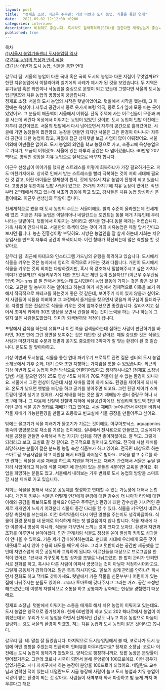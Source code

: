 ```yaml
---
layout: post
title:  "정재효 소장, 이근우 주무관: 기상 이변과 도시 농업, 식물을 통한 연대"
date:   2021-09-02 12:12:00 +0200
categories: interview
description: 비워둬도 좋습니다. 혹시라도 검색최적화(SEO)를 원한다면 채워넣는게 좋습니다.
published: true
---
```

목차  
[(1)서울시 농업기술센터 도시농업팀 역사](https://pakiuki.github.io/interview/2021/09/02/agroseoul1.html)  
[(2)치유 농업의 특징과 반려 식물](https://pakiuki.github.io/interview/2021/09/02/agroseoul2.html)  
[(3)기상 이변과 도시 농업, 식물을 통한 연대](https://pakiuki.github.io/interview/2021/09/02/agroseoul3.html)   

갈무리 팀:
서울의 농업이 다른 국내 혹은 국외 도시의 농업과 다른 지점이 무엇일까요?
한편 치유농업에서 이탈리아와 벨기에의 사례가 제시가 된 것을 보었습니다. 두 지역은 유기농업 혹은 와인이나 낙농업을 중심으로 운영이 되고 있는데 그렇다면 서울의 도시농업콘텐츠와 치유 농업의 방향성이 궁금합니다.  
 정재효 소장:
서울의 도시 농업의 시작은 텃밭이었어요. 텃밭에서 시작을 했는데, 그 이전에는 옥상이나 자투리 공간에서 종로 옷가게 보령 약국, 종로 5가 옆에 모종 파는 곳이 있었어요. 그 분들이 매출액이 서울에서 이뤄짐. 단독 주택에 사는 어르신들이 모종과 씨를 사는데 베란다 옥상에서 이뤄지는 농업이 있었던 것이죠. 도시 농업이 텃밭 이전에는 자투리 공간이었죠. 서울의 텃밭에서 다시 넘어오면서 자투리 공간으로 흘러갔어요. 시골에 가면 농장들이 많잔항요. 농장을 만들면 되지만 서울은 그런 환경이 아니니까 자투리 공간에 대한 농업이 많고, 짜툴에 접근 상자텃밭 보급 사업이 많이 이뤄졌어요. 서울이외에 이만큼은 없어요. 도시 농업의 외연을 학교 농장으로 가고, 초중고에 옥상농업으로 가더가, 보급이 이뤄졌죠. 서울에 있는 자투리 공간은 다 넘어갔습니다. 60만명 202헥타르. 양적인 성장을 치유 농업으로 질적으로 바꾸자 합니다.
 
이근우 선생님이 이야기를 했지만 스트레스를 어떻게 회복하냐가 가장 필요하거든요. 저도 마찬가지에요. 상사로 인해서 받는 스트레스를 빨리 극복하는 것이 저희 세대에 필요한 것 같고, 어린 아이들은 정체성이 뭔지, 것에 맞춰서 치유 농업이 진행이 되고 있습니다. 고앙반을 위한치유 텃밭 사업이 있고요. 25개의 자치구에 치유 농장이 있어요. 작년부터 2군데에서 하고 있는데 서초와 강동에 하고 있고, 강사들은 치유 농업 양성하신 분들이에요. 이근우 선생님의 역할이 큽니다.
 
전세계적으로 봤을 때 도시 농업의 수도는 서울이에요. 빨리 수준이 올라왔는데 전세계에 없죠. 지금은 치유 농업은 이탈리아나 네덜란드는 포인트는 동물 매개 치유인데 우리나라는 텃밭이다. 텃밭에서 이뤄지는 것이라고 생각을 합니다.동물 매개는 어렵습니다. 가축 사육이 안되니까요. 서울만의 특색이 있는 것이 거의 치유농업은 제일 앞서 간다고 보시면 됩니다. 농촌 진흥청이랑 부딪혀요. 지방은 농업인을 잘 살게 하는데 저희는 치유 농업사를 만드록 자투리 공간이 특색이니까. 이런 형태가 확산되는데 많은 역할을 할 것 같아요.
 
 갈무리 팀: 
최근에 파테크와 인스타그램 가드닝의 유행을 목격하고 있습니다. 도시에서 식물을 키우는 것은 농지에서 영리적 목적으로 키우는 것과 다릅니다. 
개인이 도시에서 식물을 키우는 것의 의미는 다양하겠지만, 혹시 꼭 강조해서 말씀해주시고 싶은 가치나 의미가 있을까요? 
식물키우기에 대한 조언 혹은 제안 등이 있을까요? 
(이근우 주무관님 답변) 
저는 sns 를 잘 안해서 몰랐는데 도시민들이 농업 활동에 가지는 것은 좋은 것 같아요. 고단한 일 농부가 하는 일이라고 하는데 여가 차원에서 경제적으로 이득을 보기 위해서 적극적으로 파테크를 하는것에 좋은 것 같은데, 보여주기 식이 있지 않을까 싶어요. 저 사람들이 식물을 이뻐하고 그 과정에서 즐거움을 찾으면서 맞을까 의구심이 들더라구요. 자랑할 것은 진심으로 식물을 키우는 것에 임해주셨으면 좋겠습니다.
잘라가지고 심어서 초미세 카메라 30초 영상을 보면서 관찰을 하는 것이 노력을 하는 구나 하는데 그렇지 않은 사람들도많았다. 의미가 퇴색될까봐 걱정이 됩니다.
 
포탈에서 검색을 하는데 유튜브나 이런 쪽을 검색을하는데 접하는 사람이 판단하기를 바라면, 30초 만에 그런 장면을 보여주는 것은 대단한 것 같아요. 제일 중요한 것은 식물도 사람과 마찬가지로 수분과 햇볕과 공기도 중요한데 3박자가 잘 맞는 환경이 된 것 같습니다. 온도도 잘 맞아야하고.
 
기상 이변과 도시농업, 식물을 통한 연대
파키우기 프로젝트 관련 질문 
센터의 도시 농업 소개문에서 기후 순화, 대기 순화 또한 지향하는 가치임을 엿볼 수 있었습니다. 최근의 기상 이변과 도시 농업이 어떤 방식으로 연결되어있다고 생각하시나요? 
 (정재효 소장님 답변)
서울 같으면 영하 25도 영상 45도 차이가 70도 작물이 살 수 없는 환경이 되니까요. 서울에서 그런 현상이 많은데 시설 재배를 많이 하게 되죠. 환경을 제어하게 되니까요. 온도가 낮으면 햇볕을 보강을 하고 공기를 넣어주면 되고요. 그런 환경 제어가 스마트팜이 많이 생기고 있어요. 시설 제배를 하는 것은 딸기 제배농가 센터 중랑구 하나 서초구에 하나. 그 다음에 전철역 전철역 지하에 식물공간이에요. 답십리역 창도역 천안 역 이런 곳에 식물 공간 형태로 제배가 되고 있어요. 시설 재베가 늘어나면서 환경을 바꿔서 작물 재배가 가능한환경을 만들고 초등학교 빈교실에 식물 공장을 만들어주고 싶어요.
 
밖에는 물고기가 식물 지배기가 물고기가 기르는 것이에요. 아쿠아포닉스. aquaponics 똥속의 영양분으로 채소를 기르는 것이에요. 실내에서 전시용으로 만들었고, 교실에다가 식물 공장을 만들면 수확해서 직접 자기가 섭취를 하면 좋아하잖아요. 잘 먹고. 그렇게 되리라고 보고, 교실로 갈 것 같아요. 전국적으로 일어나고 있어요. 전국에 시설 제배를 희망하시는 분들이 젊은 분드링 농립 축산 식품부가 하고 있어요. 전국민 대상으로 하는 스마트팜 보급사업을 하고 지원을 해서 6개월 과저응로 받아요. 교육을 받고 수료를 하면 원하는 작물을 시설 재배를 하도록 지원을 하거든요. 재배기 관련해서 서울은 뉴딜 일자리 사업이라고 하는데 식물 재배기에 관심이 있는 분들은 4분이면 교육을 받아요. 취업을 희망하는 분들도 있고. 서울에서 내려보는 기후 변화로 도시 농업의 방향을 스마트 팜 시설 제배로 가고 있습니다.
 
 
저희는 식물을 통해서 새로운 공동체를 형성하고 연대할 수 있는 가능성에 대해서 논합니다. 개인이 키우는 식물은 어떻게 인간에게 환경에 대한 감수성 더 나아가 타인에 대한 이해와 공감을 확보하도록 할까요?
 이근우 주무관님:
환경에 대한 감수성은 거시적인 문제로 개개인이 느끼기 어려운데 식물이 중간 다리를 할 수 있다. 식물을 키우면서 비료나 성장 촉진제를 쓰는데요. 이런 화학약품이 다시 어떤 영향을 주는지도 생각하잖아요. 식물이 환경 문제를 내 문제로 의식하게 하는 첫 발걸음이지 않나 합니다. 작물 재배에 대한 이론이나 영상이 아니라, 식물을 가꾸면서 느끼는 것이 크다고 보아요. 환경과 자연과 조화를 이루면서 살아야겠다. 인간 관계처럼 식물도 정성을 쏟아 열심히 키워도 성과물이 안나올 수 있어요. 키운 제가 감내해야하는데요.  현대화 시대에  우리에게 모든 것이 내뜻대로 되지 않아 수용의 태도를 배우게 하죠. 
그리고 텃밭이라는 공간만 제공했을 뿐인데 자연스럽게 이웃 공동체와 교류하게 됩니다. 어르신들을 대상으로 프로그램을 한 적이 있어요. 1년내내 가꾸도록 텃밭 상자를 조별로 나눠드렸죠. 한 밭이 관리가  안되면 서로 전화를 하고, 혹시나 다른 사람이 아파서 끙끙대는 것이 아닐까 걱정하시더라고요. 그렇게 공동체가 강화되어요. 말은 툭툭 하시지만요. ’꼴보기 싫게 관리를 안하냐?’ 하시면서 전화도 하고 댁네도 찾아가세요. 텃밭에서 키운 작물을 신혼부부나 어린이가 있는 집에 나눠주시는 분들도 있어요. 고추나 토마토에 갖다주시고 그러는 거죠. 공간 조성만 해드렸었는데 이렇게 자발적으로 소통을 하고 공통체가 강화되는 현상을 경험했기 때문에요. 

정재효 소장님:
텃밭에서 이뤄지는 소통을 매개로 해서 치유 농업이 이뤄지고 있는데요. 도시 농업은 양적으로 증가했어요. 현재 60만명이 하고 있고 202 헥타르에서 농업이 이뤄졌는데요. 우리가 도시 농업을 하면서 신체적인 건강도 나누고 치유 농업으로 마음이 힐링되는 것도 서울의 환경이 되겠죠. 저는 치유 농업과 도시 농업이 같은 것이라고 봅니다.
 
갈무리 팀:
네. 말씀 잘 들었습니다. 마지막으로 도시농업팀에서 볼 때, 코로나가 도시 농업에 어떤 영향을 주었는지 언급하며 인터뷰를 마무리할까요?
 정재효 소장님:
코로나 이전에는 도시 농업이 정체기가 왔었어요. 양적으로 팽창하니까요. 텃밭 농장은 분양률이 떨어졌거든요. 그런데  코로나 시국이 되면서 올해 분양률이 100프로에요. 이런 경우가 없었거든요. 시나 자치구에서 하는 농장이 분양률 100프로가 되었어요. 네덜란드 교수님과 연락한 적이 있는데 네덜란드도 시골 농장에 사람이 늘고 도시 농업과 치유 농업이 각광이 받는 환경이 되는 것 같아요. 사람들이 새벽부터 와서 파종하고 밤 늦게 까지 머무른다고 해요. 

